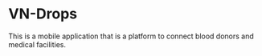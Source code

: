 # VN-Drops

This is a mobile application that is a platform to connect blood donors and medical facilities.
